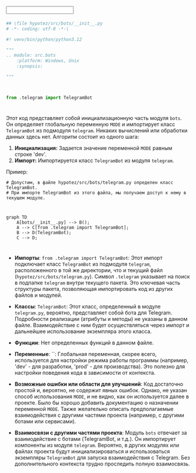 # <input code>

```python
## \file hypotez/src/bots/__init__.py
# -*- coding: utf-8 -*-\

#! venv/bin/python/python3.12

"""
.. module: src.bots 
	:platform: Windows, Unix
	:synopsis:

"""



from .telegram import TelegramBot
```

# <algorithm>

Этот код представляет собой инициализационную часть модуля `bots`.  Он определяет глобальную переменную `MODE` и импортирует класс `TelegramBot` из подмодуля `telegram`.  Никаких вычислений или обработки данных здесь нет. Алгоритм состоит из одного шага:

1. **Инициализация:** Задается значение переменной `MODE` равным строке 'dev'.
2. **Импорт:** Импортируется класс `TelegramBot` из модуля `telegram`.

Пример:


```
# Допустим, в файле hypotez/src/bots/telegram.py определен класс TelegramBot.
# При импорте TelegramBot из этого файла, мы получаем доступ к нему в текущем модуле.
```

# <mermaid>

```mermaid
graph TD
    A[bots/__init__.py] --> B();
    A --> C[from .telegram import TelegramBot];
    B --> D(TelegramBot);
    C --> D;
```

# <explanation>

* **Импорты**:
    `from .telegram import TelegramBot`: Этот импорт подключает класс `TelegramBot` из подмодуля `telegram`, расположенного в той же директории, что и текущий файл (`hypotez/src/bots/telegram.py`).  Символ `.telegram` указывает на поиск в подпапке `telegram` внутри текущего пакета. Это ключевая часть структуры пакета, позволяющая импортировать код из других файлов и модулей.

* **Классы**:
    `TelegramBot`: Этот класс, определенный в модуле `telegram.py`, вероятно, представляет собой бота для Telegram. Подробности реализации (атрибуты и методы) не указаны в данном файле.  Взаимодействие с ним будет осуществляться через импорт и дальнейшее использование экземпляра этого класса.

* **Функции**:
    Нет определенных функций в данном файле.

* **Переменные**:
    ``: Глобальная переменная, скорее всего, используется для настройки режима работы программы (например, 'dev' - для разработки, 'prod' - для производства).  Это полезно для настройки поведения кода в зависимости от контекста.


* **Возможные ошибки или области для улучшений**:
    Код достаточно простой и, вероятно, не содержит явных ошибок. Однако,  не указан способ использования `MODE`, и не видно, как он используется далее в проекте.  Было бы хорошо добавить документацию о назначении переменной `MODE`.  Также желательно описать предполагаемые взаимодействия с другими частями проекта (например, с другими ботами или сервисами).

* **Взаимосвязи с другими частями проекта**:
    Модуль `bots` отвечает за взаимодействие с ботами (TelegramBot, и т.д.).  Он импортирует компоненты из модуля `telegram`.  Вероятно, в других модулях или файлах проекта будут инициализироваться и использоваться экземпляры `TelegramBot` для запуска взаимодействия с Telegram.  Без дополнительного контекста трудно проследить полную взаимосвязь.